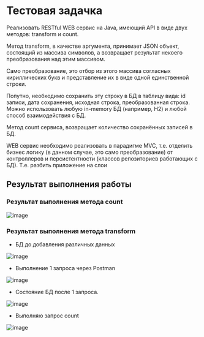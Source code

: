 # Тестовая задачка #

Реализовать RESTful WEB сервис на Java, имеющий API в виде двух методов: transform и count.

Метод transform, в качестве аргумента, принимает JSON объект, состоящий из массива символов, а возвращает результат некоего преобразования над этим массивом.

Само преобразование, это отбор из этого массива согласных кириллических букв и представление их в виде одной единственной строки.

Попутно, необходимо сохранить эту строку в БД в таблицу вида: id записи, дата сохранения, исходная строка, преобразованная строка. Можно использовать любую in-memory БД (например, H2) и любой способ взаимодействия с БД.

Метод count сервиса, возвращает количество сохранённых записей в БД.

WEB сервис необходимо реализовать в парадигме MVC, т.е. отделить бизнес логику (в данном случае, это само преобразование) от контроллеров и персистентности (классов репозиториев работающих с БД). Т.е. разбить приложение на слои


## Результат выполнения работы  ##

### Результат выполнения метода count

![image](https://user-images.githubusercontent.com/71220872/228001631-b4628506-71b8-4a54-a0bd-24de375cf78a.png)



### Результат выполнения метода transform

+ БД до добавления различных данных

![image](https://user-images.githubusercontent.com/71220872/228002044-4451c997-2eda-4d4b-af56-7d35681deba9.png)


+ Выполнение 1 запроса через Postman

![image](https://user-images.githubusercontent.com/71220872/228002219-e1897bbf-9f57-4be5-8118-bb995c4f6929.png)

+ Состояние БД после 1 запроса.

![image](https://user-images.githubusercontent.com/71220872/228002260-d9e418e4-1637-46e8-afb6-10989904b761.png)

+ Выполняю запрос count

![image](https://user-images.githubusercontent.com/71220872/228002820-e8f89eaf-e8cc-4ac8-a4fd-b3fc6813d76c.png)

